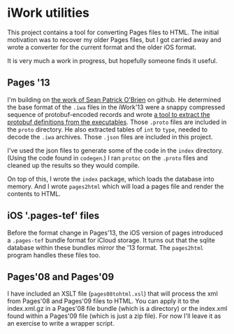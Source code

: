 # iWork utilities

This project contains a tool for converting Pages files to HTML. The initial motivation was to recover my older Pages
files, but I got carried away and wrote a converter for the current format and the older iOS format.

It is very much a work in progress, but hopefully someone finds it useful.

## Pages '13 

I'm building on [the work of Sean Patrick O'Brien](https://github.com/obriensp/iWorkFileFormat) on github. He determined
the base format of the `.iwa` files in the iWork'13 were a snappy compressed sequence of protobuf-encoded records and wrote
[a tool to extract the protobuf definitions from the executables](https://github.com/obriensp/proto-dump). Those `.proto`
files are included in the `proto` directory. He also extracted tables of `int` to `type`, needed to decode the `.iwa`
archives. Those `.json` files are included in this project.

I've used the json files to generate some of the code in the `index` directory. (Using the code found in `codegen`.) I ran
`protoc` on the `.proto` files and cleaned up the results so they would compile.

On top of this, I wrote the `index` package, which loads the database into memory. And I wrote `pages2html` which will load
a pages file and render the contents to HTML.

## iOS '.pages-tef' files

Before the format change in Pages'13, the iOS version of pages introduced a `.pages-tef` bundle format for iCloud storage.
It turns out that the sqlite database within these bundles mirror the '13 format. The `pages2html` program handles these
files too.


## Pages'08 and Pages'09

I have included an XSLT file (`pages08tohtml.xsl`) that will process the xml from Pages'08 and Pages'09 files to HTML. You can apply it to the
index.xml.gz in a Pages'08 file bundle (which is a directory) or the index.xml found within a Pages'09 file
(which is just a zip file).  For now I'll leave it as an exercise to write a wrapper script.


